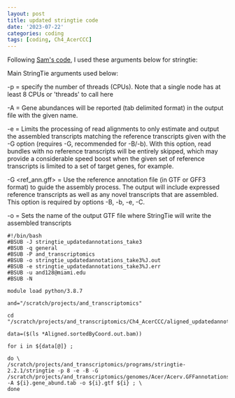 ```yaml
---
layout: post
title: updated stringtie code
date: '2023-07-22'
categories: coding
tags: [coding, Ch4_AcerCCC]
---
```


Following [Sam's code](https://github.com/SamGurr/SamGurr.github.io/blob/master/_posts/2021-01-07-Geoduck-TagSeq-Pipeline.md#Trimming-polyA-tail), I used these arguments below for stringtie:

Main StringTie arguments used below:

-p = specify the number of threads (CPUs). Note that a single node has at least 8 CPUs or 'threads' to call here

-A = Gene abundances will be reported (tab delimited format) in the output file with the given name.

-e = Limits the processing of read alignments to only estimate and output the assembled transcripts matching the reference transcripts given with the -G option (requires -G, recommended for -B/-b). With this option, read bundles with no reference transcripts will be entirely skipped, which may provide a considerable speed boost when the given set of reference transcripts is limited to a set of target genes, for example.

 -G <ref_ann.gff> = Use the reference annotation file (in GTF or GFF3 format) to guide the assembly process. The output will include expressed reference transcripts as well as any novel transcripts that are assembled. This option is required by options -B, -b, -e, -C.

-o = Sets the name of the output GTF file where StringTie will write the assembled transcripts

```{bash}
#!/bin/bash
#BSUB -J stringtie_updatedannotations_take3
#BSUB -q general
#BSUB -P and_transcriptomics
#BSUB -o stringtie_updatedannotations_take3%J.out
#BSUB -e stringtie_updatedannotations_take3%J.err
#BSUB -u and128@miami.edu
#BSUB -N

module load python/3.8.7

and="/scratch/projects/and_transcriptomics"

cd "/scratch/projects/and_transcriptomics/Ch4_AcerCCC/aligned_updatedannotations_take3"

data=($(ls *Aligned.sortedByCoord.out.bam))

for i in ${data[@]} ;

do \
/scratch/projects/and_transcriptomics/programs/stringtie-2.2.1/stringtie -p 8 -e -B -G /scratch/projects/and_transcriptomics/genomes/Acer/Acerv.GFFannotations.fixed_transcript_take3.gff3 -A ${i}.gene_abund.tab -o ${i}.gtf ${i} ; \
done
```


